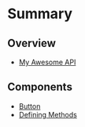 # Summary

## Overview

* [My Awesome API](README.md)

## Components

* [Button](button.md)
* [Defining Methods](methods.md)

